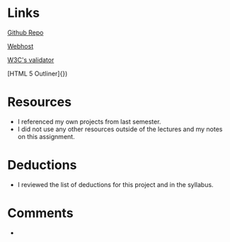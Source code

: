 # Links
[Github Repo]()

[Webhost]()

[W3C's validator]()

[HTML 5 Outliner]{})


# Resources
* I referenced my own projects from last semester.
* I did not use any other resources outside of the lectures and my notes on this assignment.

# Deductions
* I reviewed the list of deductions for this project and in the syllabus.

# Comments
* 
